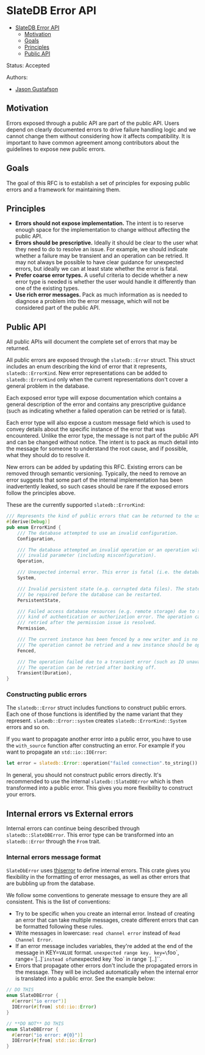 # SlateDB Error API

<!-- TOC start (generated with https://github.com/derlin/bitdowntoc) -->

- [SlateDB Error API](#slatedb-error-api)
   * [Motivation](#motivation)
   * [Goals](#goals)
   * [Principles](#principles)
   * [Public API](#public-api)

<!-- TOC end -->

Status: Accepted

Authors:

* [Jason Gustafson](https://github.com/hachikuji)

## Motivation

Errors exposed through a public API are part of the public API. Users depend on clearly
documented errors to drive failure handling logic and we cannot change them without considering
how it affects compatibility. It is important to have common agreement among contributors
about the guidelines to expose new public errors.

## Goals

The goal of this RFC is to establish a set of principles for exposing public errors
and a framework for maintaining them.

## Principles

- **Errors should not expose implementation.** The intent is to reserve 
enough space for the implementation to change without affecting the public API.
- **Errors should be prescriptive.** Ideally it should be clear to the user what they need to do
to resolve an issue. For example, we should indicate whether a failure may be transient and
an operation can be retried. It may not always be possible to have clear guidance for 
unexpected errors, but ideally we can at least state whether the error is fatal.
- **Prefer coarse error types.** A useful criteria to decide whether a new error type is needed 
is whether the user would handle it differently than one of the existing types. 
- **Use rich error messages.** Pack as much information as is needed to diagnose a problem
into the error message, which will not be considered part of the public API.

## Public API

All public APIs will document the complete set of errors that may be returned.

All public errors are exposed through the `slatedb::Error` struct. This struct includes an
enum describing the kind of error that it represents, `slatedb::ErrorKind`. New error
representations can be added to `slatedb::ErrorKind` only when the current representations
don't cover a general problem in the database.

Each exposed error type will expose documentation which contains a general description
of the error and contains any prescriptive guidance (such as indicating whether a failed 
operation can  be retried or is fatal).

Each error type will also expose a custom message field which is used to convey details about the specific
instance of the error that was encountered. Unlike the error type, the message is not part of the 
public API and can be changed without notice. The intent is to pack as much detail into the message
for someone to understand the root cause, and if possible, what they should do to resolve it.

New errors can be added by updating this RFC. Existing errors can be removed through semantic 
versioning. Typically, the need to remove an error suggests that some part of the internal 
implementation has been inadvertently leaked, so such cases should be rare if the exposed 
errors follow the principles above.

These are the currently supported `slatedb::ErrorKind`:

```rust
/// Represents the kind of public errors that can be returned to the user.
#[derive(Debug)]
pub enum ErrorKind {
    /// The database attempted to use an invalid configuration.
    Configuration,

    /// The database attempted an invalid operation or an operation with an
    /// invalid parameter (including misconfiguration).
    Operation,

    /// Unexpected internal error. This error is fatal (i.e. the database must be closed).
    System,

    /// Invalid persistent state (e.g. corrupted data files). The state must
    /// be repaired before the database can be restarted.
    PersistentState,

    /// Failed access database resources (e.g. remote storage) due to some
    /// kind of authentication or authorization error. The operation can be
    /// retried after the permission issue is resolved.
    Permission,

    /// The current instance has been fenced by a new writer and is no longer usable.
    /// The operation cannot be retried and a new instance should be opened.
    Fenced,

    /// The operation failed due to a transient error (such as IO unavailability).
    /// The operation can be retried after backing off.
    Transient(Duration),
}
```

### Constructing public errors

The `slatedb::Error` struct includes functions to construct public errors. Each one of those
functions is identified by the name variant that they represent. `slatedb::Error::system` creates
`slatedb::ErrorKind::System` errors and so on.

If you want to propagate another error into a public error, you have to use the `with_source` function
after constructing an error. For example if you want to propagate an `std::io::IOError`:

```rust
let error = slatedb::Error::operation("failed connection".to_string()).with_source(my_ioerror)
```

In general, you should not construct public errors directly. It's recommended to use the internal `slatedb::SlateDBError`
which is then transformed into a public error. This gives you more flexibility to construct your errors.

## Internal errors vs External errors

Internal errors can continue being described through `slatedb::SlateDBError`. This error
type can be transformed into an `slatedb::Error` through the `From` trait.

### Internal errors message format

`SlateDbError` uses [thiserror](https://docs.rs/thiserror) to define internal errors. This crate gives you flexibility
in the formatting of error messages, as well as other errors that are bubbling up from the database.

We follow some conventions to generate message to ensure they are all consistent. This is the list of conventions:

- Try to be specific when you create an internal error. Instead of creating an error that can take multiple messages, create different errors that can be formatted following these rules.
- Write messages in lowercase: `read channel error` instead of `Read Channel Error`.
- If an error message includes variables, they're added at the end of the message in KEY=`VALUE` format. `unexpected range key. key=\`foo\`, range=\`[..]\`` instead of `unexpected key \`foo\` in range \`[..]\``.
- Errors that propagate other errors don't include the propagated errors in the message. They will be included automatically when the internal error is translated into a public error. See the example below:
```rust
// DO THIS
enum SlateDBError {
  #[error("io error")]
  IOError(#[from] std::io::Error)
}

// **DO NOT** DO THIS
enum SlateDBError {
  #[error("io error: #{0}")]
  IOError(#[from] std::io::Error)
}
```

